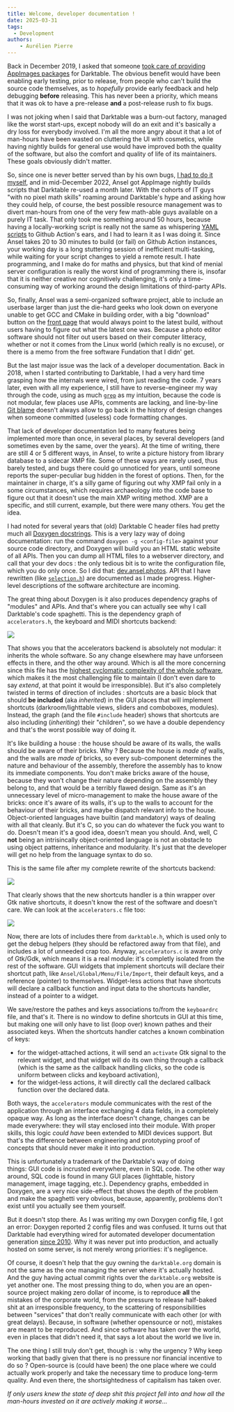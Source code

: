 ```yaml
---
title: Welcome, developer documentation !
date: 2025-03-31
tags:
  - Development
authors:
    - Aurélien Pierre
---
```


Back in December 2019, I asked that someone [took care of providing AppImages packages](https://github.com/darktable-org/darktable/issues/3925) for Darktable. The obvious benefit would have been enabling early testing, prior to release, from people who can't build the source code themselves, as to _hopefully_ provide early feedback and help debugging __before__ releasing. This has never been a priority, which means that it was ok to have a pre-release __and__ a post-release rush to fix bugs.

I was not joking when I said that Darktable was a burn-out factory, managed like the worst start-ups, except nobody will do an exit and it's basically a dry loss for everybody involved. I'm all the more angry about it that a lot of man-hours have been wasted on cluttering the UI with cosmetics, while having nightly builds for general use would have improved both the quality of the software, but also the comfort and quality of life of its maintainers. These goals obviously didn't matter.

So, since one is never better served than by his own bugs, [I had to do it myself](https://github.com/aurelienpierreeng/ansel/commit/3852b1ba2c0be84c5130d4c21844f3199b3624b2), and in mid-December 2022, Ansel got AppImage nightly builds scripts that Darktable re-used a month later. With the cohorts of IT guys "with no pixel math skills" roaming around Darktable's hype and asking how they could help, of course, the best possible resource management was to divert man-hours from one of the very few math-able guys available on a purely IT task. That only took me something around 50 hours, because having a locally-working script is really not the same as whispering [YAML scripts](https://en.wikipedia.org/wiki/YAML) to Github Action's ears, and I had to learn it as I was doing it. Since Ansel takes 20 to 30 minutes to build (or fail) on Github Action instances, your working day is a long stuttering session of inefficient multi-tasking, while waiting for your script changes to yield a remote result. I hate programming, and I make do for maths and physics, but that kind of menial server configuration is really the worst kind of programming there is, insofar that it is neither creative nor cognitively challenging, it's only a time-consuming way of working around the design limitations of third-party APIs.

So, finally, Ansel was a semi-organized software project, able to include an userbase larger than just the die-hard geeks who look down on everyone unable to get GCC and CMake in building order, with a big "download" button on the [front page](/) that would always point to the latest build, without users having to figure out what the latest one was. Because a photo editor software should not filter out users based on their computer litteracy, whether or not it comes from the Linux world (which really is no excuse), or there is a memo from the free software Fundation that I didn' get.

But the last major issue was the lack of a developer documentation. Back in 2018, when I started contributing to Darktable, I had a very hard time grasping how the internals were wired, from just reading the code. 7 years later, even with all my experience, I still have to reverse-engineer my way through the code, using as much [`grep`](https://en.wikipedia.org/wiki/Grep) as my intuition, because the code is not modular, few places use APIs, comments are lacking, and line-by-line [Git blame](https://git-scm.com/docs/git-blame) doesn't always allow to go back in the history of design changes when someone committed (useless) code formatting changes.

That lack of developer documentation led to many features being implemented more than once, in several places, by several developers (and sometimes even by the same, over the years). At the time of writing, there are still 4 or 5 different ways, in Ansel, to write a picture history from library database to a sidecar XMP file. Some of these ways are rarely used, thus barely tested, and bugs there could go unnoticed for years, until someone reports the super-peculiar bug hidden in the forest of options. Then, for the maintainer in charge, it's a silly game of figuring out why XMP fail only in a some circumstances, which requires archaeology into the code base to figure out that it doesn't use the main XMP writing method. XMP are a specific, and still current, example, but there were many others. You get the idea.

I had noted for several years that (old) Darktable C header files had pretty much all [Doxygen docstrings](https://www.doxygen.nl/manual/docblocks.html). This is a very lazy way of doing documentation: run the command `doxygen -g <config-file>` against your source code directory, and Doxygen will build you an HTML static website of all APIs. Then you can dump all HTML files to a webserver directory, and call that your dev docs : the only tedious bit is to write the configuration file, which you do only once. So I did that: [dev.ansel.photos](https://dev.ansel.photos). API that I have rewritten (like [`selection.h`](https://dev.ansel.photos/selection_8h.html)) are documented as I made progress. Higher-level descriptions of the software architecture are incoming.

The great thing about Doxygen is it also produces dependency graphs of "modules" and APIs. And that's where you can actually see why I call Darktable's code spaghetti. This is the dependency graph of `accelerators.h`, the keyboard and MIDI shortcuts backend:

![](accelerators-before.jpg)

That shows you that the accelerators backend is absolutely not modular: it inherits the whole software. So any change elsewhere may have unforseen effects in there, and the other way around. Which is all the more concerning since this file has the [highest cyclomatic complexity of the whole software](https://sonarcloud.io/component_measures?id=aurelienpierre_darktable&metric=complexity&view=list), which makes it the most challenging file to maintain (I don't even dare to say _extend_, at that point it would be irresponsible). But it's also completely twisted in terms of direction of includes : shortcuts are a basic block that should __be included__ (aka _inherited_) in the GUI places that will implement shortcuts (darkroom/lighttable views, sliders and comboboxes, modules). Instead, the graph (and the file `#include` header) shows that shortcuts are also including (_inheriting_) their "children", so we have a double dependency and that's the worst possible way of doing it.

It's like building a house : the house should be aware of its walls, the walls should be aware of their bricks. Why ? Because the house is _made of_ walls, and the walls are _made of_ bricks, so every sub-component determines the nature and behaviour of the assembly, therefore the assembly has to know its immediate components. You don't make bricks aware of the house, because they won't change their nature depending on the assembly they belong to, and that would be a terribly flawed design. Same as it's an unnecessary level of micro-management to make the house aware of the bricks: once it's aware of its walls, it's up to the walls to account for the behaviour of their bricks, and maybe dispatch relevant info to the house. Object-oriented languages have builtin (and mandatory) ways of dealing with all that cleanly. But it's C, so you can do whatever the fuck you want to do. Doesn't mean it's a good idea, doesn't mean you should. And, well, C __not__ being an intrisincally object-oriented language is not an obstacle to using object patterns, inheritance and modularity. It's just that the developer will get no help from the language syntax to do so.

This is the same file after my complete rewrite of the shortcuts backend:

![](accelerators-after.jpg)

That clearly shows that the new shortcuts handler is a thin wrapper over Gtk native shortcuts, it doesn't know the rest of the software and doesn't care. We can look at the `accelerators.c` file too:

![](accelerators-after-2.jpg)

Now, there are lots of includes there from `darktable.h`, which is used only to get the debug helpers (they should be refactored away from that file), and includes a lot of unneeded crap too. Anyway, `accelerators.c` is aware only of Gtk/Gdk, which means it is a real module: it's completly isolated from the rest of the software. GUI widgets that implement shortcuts will declare their shortcut path, like `Ansel/Global/Menu/File/Import`, their default keys, and a reference (pointer) to themselves. Widget-less actions that have shortcuts will declare a callback function and input data to the shortcuts handler, instead of a pointer to a widget.

We save/restore the pathes and keys associations to/from the `keyboardrc` file, and that's it. There is no window to define shortcuts in GUI at this time, but making one will only have to list (loop over) known pathes and their associated keys. When the shortcuts handler catches a known combination of keys:

- for the widget-attached actions, it will send an `activate` Gtk signal to the relevant widget, and that widget will do its own thing through a callback (which is the same as the callback handling clicks, so the code is uniform between clicks and keyboard activation),
- for the widget-less actions, it will directly call the declared callback function over the declared data.

Both ways, the `accelerators` module communicates with the rest of the application through an interface exchanging 4 data fields, in a completely opaque way. As long as the interface doesn't change, changes can be made everywhere: they will stay enclosed into their module. With proper skills, this logic _could have_ been extended to MIDI devices support. But that's the difference between engineering and prototyping proof of concepts that should never make it into production.

This is unfortunately a trademark of the Darktable's way of doing things: GUI code is incrusted everywhere, even in SQL code. The other way around, SQL code is found in many GUI places (lighttable, history management, image tagging, etc.). Dependency graphs, embedded in Doxygen, are a very nice side-effect that shows the depth of the problem and make the spaghetti very obvious, because, apparently, problems don't exist until you actually see them yourself.

But it doesn't stop there. As I was writing my own Doxygen config file, I got an error: Doxygen reported 2 config files and was confused. It turns out that Darktable had everything wired for automated developer documentation generation [since 2010](https://github.com/darktable-org/darktable/commits/master/doc/doxygen.conf). Why it was never put into production, and actually hosted on some server, is not merely wrong priorities: it's negligence.

Of course, it doesn't help that the guy owning the `darktable.org` domain is not the same as the one managing the server where it's actually hosted. And the guy having actual commit rights over the `darktable.org` website is yet another one. The most pressing thing to do, when you are an open-source project making zero dollar of income, is to reproduce __all__ the mistakes of the corporate world, from the pressure to release half-baked shit at an irresponsible frequency, to the scattering of responsibilities between "services" that don't really communicate with each other (or with great delays). Because, in software (whether opensource or not), mistakes are meant to be reproduced. And since software has taken over the world, even in places that didn't need it, that says a lot about the world we live in.

The one thing I still truly don't get, though is : why the urgency ? Why keep working that badly given that there is no pressure nor financial incentive to do so ? Open-source is (could have been) the one place where we could actually work properly and take the necessary time to produce long-term quality. And even there, the shortsightedness of capitalism has taken over.

_If only users knew the state of deep shit this project fell into and how all the man-hours invested on it are actively making it worse…_
